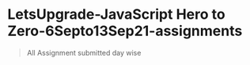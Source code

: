 # LetsUpgrade-JavaScript Hero to Zero-6Septo13Sep21-assignments

>All Assignment submitted day wise

